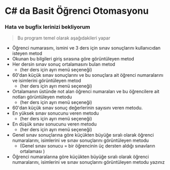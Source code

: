 # C# da Basit Öğrenci Otomasyonu

### Hata ve bugfix lerinizi bekliyorum

> Bu program temel olarak aşağıdakileri yapar

* Öğrenci numarasını, ismini ve 3 ders için  sınav sonuçlarını kullanıcıdan isteyen metod
* Okunan bu bilgileri giriş sırasına göre görüntüleyen metod
* Her dersin sınav sonuç ortalamasını bulan metod
	* (her ders için ayrı menü seçeneği)
* 60'dan küçük sınav sonuçlarını ve bu sonuçlara ait öğrenci numaralarını ve isimlerini görüntüleyen metod
	* (her ders için ayrı menü seçeneği)
* Ortalamanın üstünde not alan öğrenci numaraları ve bu öğrencilere ait notları görüntüleyen metodu
	* (her ders için ayrı menü seçeneği)
* 60'dan küçük sınav sonuç değerlerinin sayısını veren metodu.
* En yüksek sınav sonucunu veren metodu
	* (her ders için ayrı menü seçeneği)
* En düşük sınav sonucunu veren metodu
	* (her ders için ayrı menü seçeneği)
* Genel sınav sonuçlarına  göre küçükten büyüğe sıralı olarak öğrenci numaralarını, isimlerini  ve sınav sonuçlarını görüntüleyen metodu
	* (Genel sınav sonucu = bir öğrencinin üç dersten aldığı sınavların ortalaması )
* Öğrenci numaralarına göre küçükten büyüğe sıralı olarak öğrenci numaralarını, isimlerini ve sınav sonuçlarını görüntüleyen metodu  yazınız

